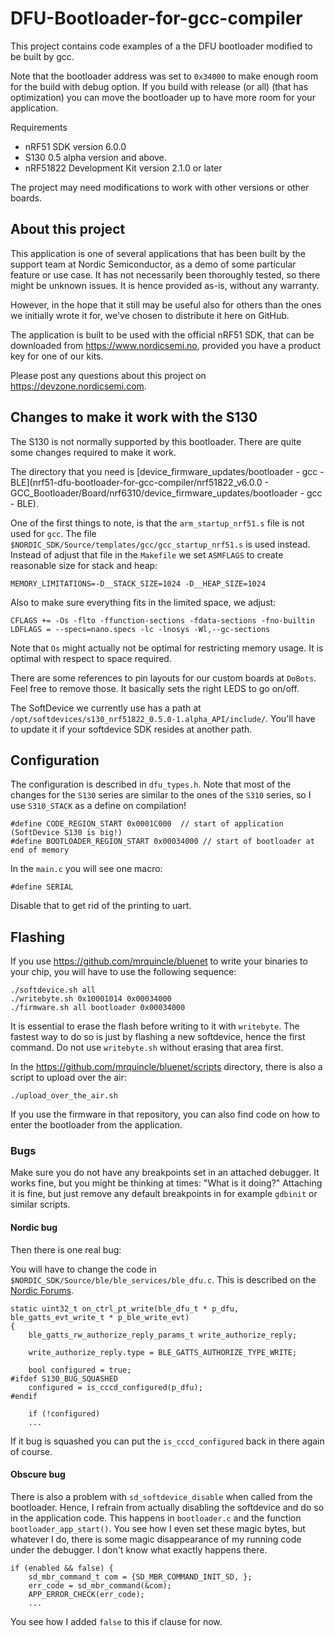 DFU-Bootloader-for-gcc-compiler
===============================

This project contains code examples of a the DFU bootloader modified to be built by gcc. 

Note that the bootloader address was set to `0x34000` to make enough room for the build with debug option. If you build with release (or all) (that has optimization) you can move the bootloader up to have more room for your application.

Requirements

* nRF51 SDK version 6.0.0
* S130 0.5 alpha version and above. 
* nRF51822 Development Kit version 2.1.0 or later

The project may need modifications to work with other versions or other boards.

## About this project

This application is one of several applications that has been built by the support team at Nordic Semiconductor, as a demo of some particular feature or use case. It has not necessarily been thoroughly tested, so there might be unknown issues. It is hence provided as-is, without any warranty.

However, in the hope that it still may be useful also for others than the ones we initially wrote it for, we've chosen to distribute it here on GitHub.

The application is built to be used with the official nRF51 SDK, that can be downloaded from https://www.nordicsemi.no, provided you have a product key for one of our kits.

Please post any questions about this project on https://devzone.nordicsemi.com.

## Changes to make it work with the S130

The S130 is not normally supported by this bootloader. There are quite some changes required to make it work.

The directory that you need is [device_firmware_updates/bootloader - gcc - BLE](nrf51-dfu-bootloader-for-gcc-compiler/nrf51822_v6.0.0 - GCC_Bootloader/Board/nrf6310/device_firmware_updates/bootloader - gcc - BLE). 

One of the first things to note, is that the `arm_startup_nrf51.s` file is not used for `gcc`. The file 
`$NORDIC_SDK/Source/templates/gcc/gcc_startup_nrf51.s` is used instead. Instead of adjust that file in the `Makefile`
we set `ASMFLAGS` to create reasonable size for stack and heap:

    MEMORY_LIMITATIONS=-D__STACK_SIZE=1024 -D__HEAP_SIZE=1024

Also to make sure everything fits in the limited space, we adjust:

    CFLAGS += -Os -flto -ffunction-sections -fdata-sections -fno-builtin
    LDFLAGS = --specs=nano.specs -lc -lnosys -Wl,--gc-sections

Note that `Os` might actually not be optimal for restricting memory usage. It is optimal with respect to space 
required.

There are some references to pin layouts for our custom boards at `DoBots`. Feel free to remove those. It basically 
sets the right LEDS to go on/off.

The SoftDevice we currently use has a path at `/opt/softdevices/s130_nrf51822_0.5.0-1.alpha_API/include/`. You'll have
to update it if your softdevice SDK resides at another path.

## Configuration

The configuration is described in `dfu_types.h`. Note that most of the changes for the `S130` series are similar to
the ones of the `S310` series, so I use `S310_STACK` as a define on compilation!

	#define CODE_REGION_START 0x0001C000  // start of application (SoftDevice S130 is big!)
	#define BOOTLOADER_REGION_START 0x00034000 // start of bootloader at end of memory

In the `main.c` you will see one macro:

	#define SERIAL

Disable that to get rid of the printing to uart.

## Flashing

If you use https://github.com/mrquincle/bluenet to write your binaries to your chip, you will have to use the following
sequence:

	./softdevice.sh all
	./writebyte.sh 0x10001014 0x00034000
	./firmware.sh all bootloader 0x00034000

It is essential to erase the flash before writing to it with `writebyte`. The fastest way to do so is just by flashing
a new softdevice, hence the first command. Do not use `writebyte.sh` without erasing that area first.

In the https://github.com/mrquincle/bluenet/scripts directory, there is also a script to upload over the air:

	./upload_over_the_air.sh

If you use the firmware in that repository, you can also find code on how to enter the bootloader from the application.

### Bugs

Make sure you do not have any breakpoints set in an attached debugger. It works fine, but you might be thinking at 
times: "What is it doing?" Attaching it is fine, but just remove any default breakpoints in for example `gdbinit` or
similar scripts.

#### Nordic bug

Then there is one real bug:

You will have to change the code in `$NORDIC_SDK/Source/ble/ble_services/ble_dfu.c`. This is described on the [Nordic Forums](https://devzone.nordicsemi.com/question/22199/s130-how-to-check-if-norification-is-enabled/).

    static uint32_t on_ctrl_pt_write(ble_dfu_t * p_dfu, ble_gatts_evt_write_t * p_ble_write_evt)                            
    {                                                                                                                       
        ble_gatts_rw_authorize_reply_params_t write_authorize_reply;                                                        
                                                                                                                          
        write_authorize_reply.type = BLE_GATTS_AUTHORIZE_TYPE_WRITE;                                                        
                                                                                                                        
        bool configured = true;                                                                                             
    #ifdef S130_BUG_SQUASHED
        configured = is_cccd_configured(p_dfu);                                                                             
    #endif                                                                                                                  
                                                                                                                        
        if (!configured) 
		...

If it bug is squashed you can put the `is_cccd_configured` back in there again of course.

#### Obscure bug

There is also a problem with `sd_softdevice_disable` when called from the bootloader. Hence, I refrain from actually
disabling the softdevice and do so in the application code. This happens in `bootloader.c` and the function
`bootloader_app_start()`. You see how I even set these magic bytes, but whatever I do, there is some magic
disappearance of my running code under the debugger. I don't know what exactly happens there.

	if (enabled && false) {
		sd_mbr_command_t com = {SD_MBR_COMMAND_INIT_SD, };
		err_code = sd_mbr_command(&com);
		APP_ERROR_CHECK(err_code);
		...

You see how I added `false` to this if clause for now.

